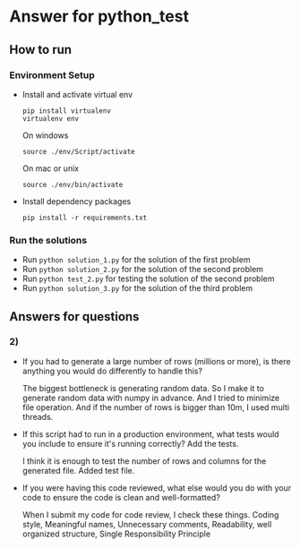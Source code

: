 # Answer for python_test

## How to run

### Environment Setup
- Install and activate virtual env
  ```
  pip install virtualenv
  virtualenv env
  ```
  On windows
  ```
  source ./env/Script/activate
  ```
  On mac or unix
  ```
  source ./env/bin/activate
  ```
- Install dependency packages

  `pip install -r requirements.txt`

### Run the solutions
- Run `python solution_1.py` for the solution of the first problem
- Run `python solution_2.py` for the solution of the second problem
- Run `python test_2.py` for testing the solution of the second problem
- Run `python solution_3.py` for the solution of the third problem

## Answers for questions
### 2)
- If you had to generate a large number of rows (millions or more), is there anything you would do differently to handle this? 

  The biggest bottleneck is generating random data. So I make it to generate random data with numpy in advance. And I tried to minimize file operation.
  And if the number of rows is bigger than 10m, I used multi threads.

- If this script had to run in a production environment, what tests would you include to ensure it's running correctly? Add the tests.

  I think it is enough to test the number of rows and columns for the generated file.
  Added test file.

- If you were having this code reviewed, what else would you do with your code to ensure the code is clean and well-formatted?

  When I submit my code for code review, I check these things.
  Coding style, Meaningful names, Unnecessary comments, Readability, well organized structure, Single Responsibility Principle
